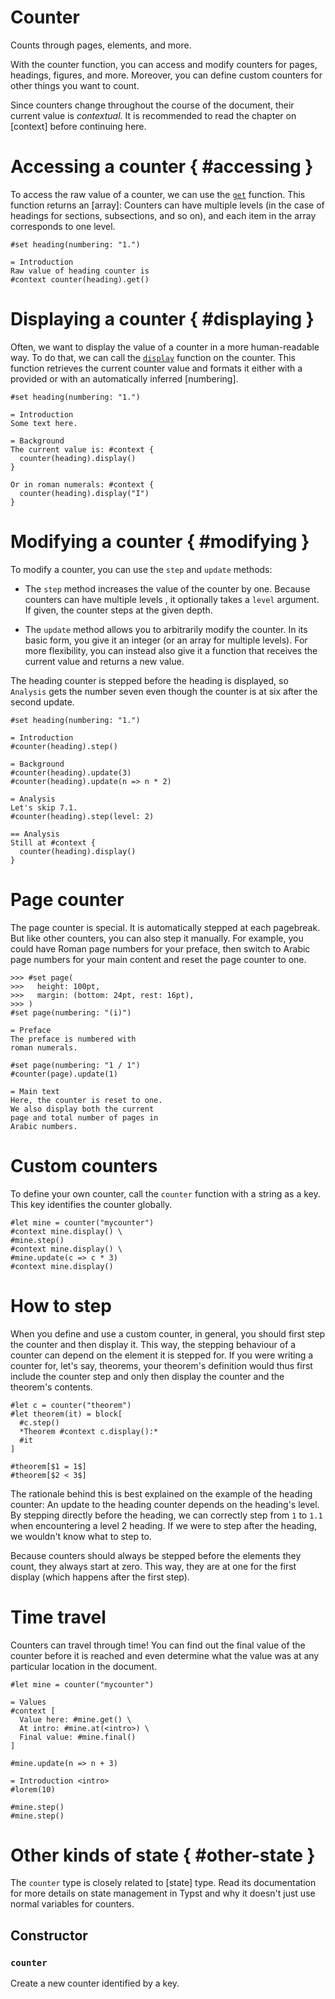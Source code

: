 # Counter

Counts through pages, elements, and more.

With the counter function, you can access and modify counters for pages,
headings, figures, and more. Moreover, you can define custom counters for
other things you want to count.

Since counters change throughout the course of the document, their current
value is _contextual._ It is recommended to read the chapter on [context]
before continuing here.

# Accessing a counter { #accessing }
To access the raw value of a counter, we can use the [`get`]($counter.get)
function. This function returns an [array]: Counters can have multiple
levels (in the case of headings for sections, subsections, and so on), and
each item in the array corresponds to one level.

```example
#set heading(numbering: "1.")

= Introduction
Raw value of heading counter is
#context counter(heading).get()
```

# Displaying a counter { #displaying }
Often, we want to display the value of a counter in a more human-readable
way. To do that, we can call the [`display`]($counter.display) function on
the counter. This function retrieves the current counter value and formats
it either with a provided or with an automatically inferred [numbering].

```example
#set heading(numbering: "1.")

= Introduction
Some text here.

= Background
The current value is: #context {
  counter(heading).display()
}

Or in roman numerals: #context {
  counter(heading).display("I")
}
```

# Modifying a counter { #modifying }
To modify a counter, you can use the `step` and `update` methods:

- The `step` method increases the value of the counter by one. Because
  counters can have multiple levels , it optionally takes a `level`
  argument. If given, the counter steps at the given depth.

- The `update` method allows you to arbitrarily modify the counter. In its
  basic form, you give it an integer (or an array for multiple levels). For
  more flexibility, you can instead also give it a function that receives
  the current value and returns a new value.

The heading counter is stepped before the heading is displayed, so
`Analysis` gets the number seven even though the counter is at six after the
second update.

```example
#set heading(numbering: "1.")

= Introduction
#counter(heading).step()

= Background
#counter(heading).update(3)
#counter(heading).update(n => n * 2)

= Analysis
Let's skip 7.1.
#counter(heading).step(level: 2)

== Analysis
Still at #context {
  counter(heading).display()
}
```

# Page counter
The page counter is special. It is automatically stepped at each pagebreak.
But like other counters, you can also step it manually. For example, you
could have Roman page numbers for your preface, then switch to Arabic page
numbers for your main content and reset the page counter to one.

```example
>>> #set page(
>>>   height: 100pt,
>>>   margin: (bottom: 24pt, rest: 16pt),
>>> )
#set page(numbering: "(i)")

= Preface
The preface is numbered with
roman numerals.

#set page(numbering: "1 / 1")
#counter(page).update(1)

= Main text
Here, the counter is reset to one.
We also display both the current
page and total number of pages in
Arabic numbers.
```

# Custom counters
To define your own counter, call the `counter` function with a string as a
key. This key identifies the counter globally.

```example
#let mine = counter("mycounter")
#context mine.display() \
#mine.step()
#context mine.display() \
#mine.update(c => c * 3)
#context mine.display()
```

# How to step
When you define and use a custom counter, in general, you should first step
the counter and then display it. This way, the stepping behaviour of a
counter can depend on the element it is stepped for. If you were writing a
counter for, let's say, theorems, your theorem's definition would thus first
include the counter step and only then display the counter and the theorem's
contents.

```example
#let c = counter("theorem")
#let theorem(it) = block[
  #c.step()
  *Theorem #context c.display():*
  #it
]

#theorem[$1 = 1$]
#theorem[$2 < 3$]
```

The rationale behind this is best explained on the example of the heading
counter: An update to the heading counter depends on the heading's level. By
stepping directly before the heading, we can correctly step from `1` to
`1.1` when encountering a level 2 heading. If we were to step after the
heading, we wouldn't know what to step to.

Because counters should always be stepped before the elements they count,
they always start at zero. This way, they are at one for the first display
(which happens after the first step).

# Time travel
Counters can travel through time! You can find out the final value of the
counter before it is reached and even determine what the value was at any
particular location in the document.

```example
#let mine = counter("mycounter")

= Values
#context [
  Value here: #mine.get() \
  At intro: #mine.at(<intro>) \
  Final value: #mine.final()
]

#mine.update(n => n + 3)

= Introduction <intro>
#lorem(10)

#mine.step()
#mine.step()
```

# Other kinds of state { #other-state }
The `counter` type is closely related to [state] type. Read its
documentation for more details on state management in Typst and why it
doesn't just use normal variables for counters.

## Constructor

### `counter`

Create a new counter identified by a key.

